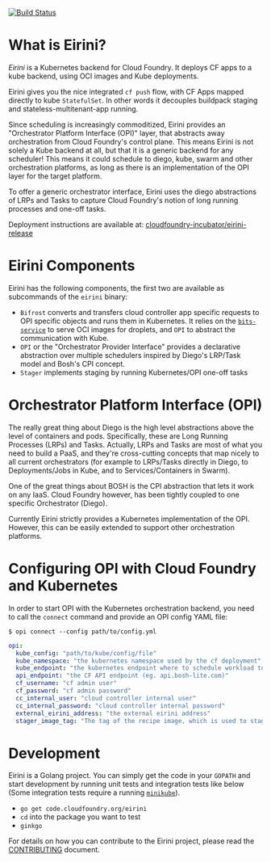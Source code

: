 [![Build Status](https://travis-ci.org/cloudfoundry-incubator/eirini.svg?branch=master)](https://travis-ci.org/cloudfoundry-incubator/eirini)

# What is Eirini?

*Eirini* is a Kubernetes backend for Cloud Foundry.
It deploys CF apps to a kube backend, using OCI images and Kube deployments.

Eirini gives you the nice integrated `cf push` flow,
with CF Apps mapped directly to kube `StatefulSet`.
In other words it decouples buildpack staging and stateless-multitenant-app running.

Since scheduling is increasingly commoditized,
Eirini provides an "Orchestrator Platform Interface (OPI)" layer,
that abstracts away orchestration from Cloud Foundry's control plane.
This means Eirini is not solely a Kube backend at all,
but that it is a generic backend for any scheduler!
This means it could schedule to diego, kube, swarm and other orchestration platforms,
as long as there is an implementation of the OPI layer for the target platform.

To offer a generic orchestrator interface,
Eirini uses the diego abstractions of LRPs and Tasks to capture Cloud Foundry's notion of long running processes and one-off tasks.

Deployment instructions are available at: [cloudfoundry-incubator/eirini-release](https://github.com/cloudfoundry-incubator/eirini-release)

# Eirini Components

Eirini has the following components, the first two are available as subcommands of the `eirini` binary:
 
 - `Bifrost` converts and transfers cloud controller app specific requests to OPI specific objects and runs them in Kubernetes. It relies on the [`bits-service`](https://github.com/cloudfoundry-incubator/bits-service) to serve OCI images for droplets, and `OPI` to abstract the communication with Kube.
 - `OPI` or the "Orchestrator Provider Interface" provides a declarative abstraction over multiple schedulers inspired by Diego's LRP/Task model and Bosh's CPI concept.
 - `Stager` implements staging by running Kubernetes/OPI one-off tasks
 
# Orchestrator Platform Interface (OPI)

The really great thing about Diego is the high level abstractions above the level of containers and pods.
Specifically, these are Long Running Processes (LRPs) and Tasks.
Actually, LRPs and Tasks are most of what you need to build a PaaS,
and they're cross-cutting concepts that map nicely to all current orchestrators
(for example to LRPs/Tasks directly in Diego,
to Deployments/Jobs in Kube,
and to Services/Containers in Swarm).

One of the great things about BOSH is the CPI abstraction that lets it work on any IaaS.
Cloud Foundry however, has been tightly coupled to one specific Orchestrator (Diego).

Currently Eirini strictly provides a Kubernetes implementation of the OPI.
However, this can be easily extended to support other orchestration platforms.

# Configuring OPI with Cloud Foundry and Kubernetes

In order to start OPI with the Kubernetes orchestration backend, you need to call the `connect` command and provide an OPI config YAML file:

`$ opi connect --config path/to/config.yml`

```yaml
opi:
  kube_config: "path/to/kube/config/file"
  kube_namespace: "the kubernetes namespace used by the cf deployment"
  kube_endpoint: "the kubernetes endpoint where to schedule workload to"
  api_endpoint: "the CF API endpoint (eg. api.bosh-lite.com)"
  cf_username: "cf admin user"
  cf_password: "cf admin password"
  cc_internal_user: "cloud controller internal user"
  cc_internal_password: "cloud controller internal password"
  external_eirini_address: "the external eirini address"
  stager_image_tag: "The tag of the recipe image, which is used to stage an app. If empty, latest is used."
```

# Development

Eirini is a Golang project.
You can simply get the code in your `GOPATH` and start development by running unit tests and integration tests like below
(Some integration tests require a running [`minikube`](https://github.com/kubernetes/minikube#installation)).

* `go get code.cloudfoundry.org/eirini`
* `cd` into the package you want to test
* `ginkgo`

For details on how you can contribute to the Eirini project,
please read the [CONTRIBUTING](CONTRIBUTING.md) document.
